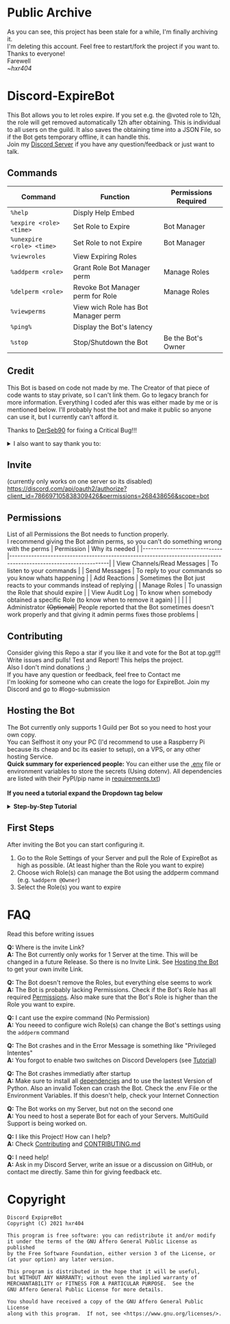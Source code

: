 # Public Archive

As you can see, this project has been stale for a while, I'm finally archiving it.<br />
I'm deleting this account. Feel free to restart/fork the project if you want to.<br />
Thanks to everyone!<br />
Farewell<br />
~_hxr404_


# Discord-ExpireBot

This Bot allows you to let roles expire. If you set e.g. the @voted role to 12h, the role will get removed automatically 12h after obtaining. This is individual to all users on the guild. It also saves the obtaining time into a JSON File, so if the Bot gets temporary offline, it can handle this.<br>
Join my [Discord Server](https://discord.com/invite/ptpyaEPapy) if you have any question/feedback or just want to talk.<br>

## Commands
| Command                 | Function                          |Permissions Required|
|-------------------------|-----------------------------------|--------------------|
|`%help`                  |Disply Help Embed                  |                    |
|`%expire <role> <time>`  |Set  Role to Expire                |Bot Manager         |
|`%unexpire <role> <time>`|Set Role to not Expire             |Bot Manager         |
|`%viewroles`             |View Expiring Roles                |                    |
|`%addperm <role>`        |Grant Role Bot Manager perm        |Manage Roles        |
|`%delperm <role>`        |Revoke Bot Manager perm for Role   |Manage Roles        |
|`%viewperms`             |View wich Role has Bot Manager perm|                    |
|`%ping%`                 |Display the Bot's latency          |                    |
|`%stop`                  |Stop/Shutdown the Bot              |Be the Bot's Owner  |

## Credit
This Bot is based on code not made by me. The Creator of that piece of code wants to stay private, so I can't link them. Go to legacy branch for more information.
Everything I coded afer this was either made by me or is mentioned below.
I'll probably host the bot and make it public so anyone can use it, but I currently can't afford it.<br>

Thanks to [DerSeb90](https://github.com/DerSeb90) for fixing a Critical Bug!!!

<details>
 <summary>I also want to say thank you to:</summary>
 <li> the ppl from Discord's official Python Community <a href="https://discord.gg/python">https://discord.gg/python</a></li>
 <li> the ppl from Scicraft's <a href="https://discord.com/channels/211786369951989762/423506375780466688">#coding-stuff</a> channel
 <li> the ppl from <a href="https://discord.com/channels/724417775795306530">"The Garage"</a> (F34R, Yumns. Armster15 and more)
 <li> My friends, allthough they can't code :D</li>
 <li> Everyone who uses this Bot and reports issues
</details>

## Invite
(currently only works on one server so its disabled)
https://discord.com/api/oauth2/authorize?client_id=786697105838309426&permissions=268438656&scope=bot

## Permissions
List of all Permissions the Bot needs to function properly.<br>
I recommend giving the Bot admin perms, so you can't do something wrong with the perms
| Permission                  | Why its needed                                                                                                   |
|-----------------------------|------------------------------------------------------------------------------------------------------------------|
| View Channels/Read Messages | To listen to your commands                                                                                       |
| Send Messages               | To reply to your commands so you know whats happening                                                            |
| Add Reactions               | Sometimes the Bot just reacts to your commands instead of replying                                               |
| Manage Roles                | To unassign the Role that should expire                                                                          |
| View Audit Log              | To know when somebody obtained a specific Role (to know when to remove it again)                                 |
|                             |                                                                                                                  |
| Administrator <strike>(Optional)</strike>| People reported that the Bot sometimes doesn't work properly and that giving it admin perms fixes those problems |

## Contributing
Consider giving this Repo a star if you like it and vote for the Bot at top.gg!!!<br>
Write issues and pulls! Test and Report! This helps the project.<br>
Also I don't mind donations ;)<br>
If you have any question or feedback, feel free to Contact me<br>
I'm looking for someone who can create the logo for ExpireBot. Join my Discord and go to #logo-submission

## Hosting the Bot
The Bot currently only supports 1 Guild per Bot so you need to host your own copy.<br>
You can Selfhost it ony your PC (I'd recommend to use a Raspberry Pi because its cheap and bc its easier to setup), on a VPS, or any other hosting Service.<br>
<b>Quick summary for experienced people:</b> You can either use the [.env](.env) file or environment variables to store the secrets (Using dotenv). All dependencies are listed with their PyPI/pip name in [requirements.txt](requirements.txt))<br>
<br>
<b>If you need a tutorial expand the Dropdown tag below</b>
<details>
 <summary><b>Step-by-Step Tutorial</b></summary>
 
 ### Prerequisites
 You must have an account for Discord [[Link](https://discordapp.com/developers/applications/)]
  
 ### Creating a bot to get a bot token
 * Create an application in the developer portal by clicking [here](https://discordapp.com/developers/applications/)
 * Open up your new application and click 'Add Bot' under the Bot settings to create your bot.<br>![Botscreen](https://user-images.githubusercontent.com/55095883/109214314-fba8ea00-77b1-11eb-8400-b34bf79c55ce.png)<br>![add bot](https://user-images.githubusercontent.com/55095883/109363538-1bf9a700-788d-11eb-891f-4f0872378999.png)<br>![confirmation popup](https://user-images.githubusercontent.com/55095883/109363570-329ffe00-788d-11eb-8384-fc4c30a82173.png)
 * Enable Both Intents ![intents_screen](https://user-images.githubusercontent.com/55095883/109213772-4bd37c80-77b1-11eb-9d63-9c8700cfd07c.png)
 * After creating the bot, click the 'Copy' button under the title Token. Take note of your token as you will need it later. Keep the token secret!!!!<br>![copytoken](https://user-images.githubusercontent.com/55095883/109214153-c3a1a700-77b1-11eb-909c-c9d5cf72701b.png)

### Downloading Repo and configuring it
* Download / Clone the Repo as zip file and unpack it<br>![download](https://user-images.githubusercontent.com/55095883/111070049-2b553300-84d0-11eb-9fe9-057914517921.png)
* Change the values in .env with a text editor of your choice
 * discord_token=`(Enter the bot token that you copied from the developer portal)`
 * guild_id=`(Enter the ID of your Server. Rightclick on your Server on Discord and then click on 'Copy ID')`

### Setting Up Dependencies and Running the Bot
 
<details>
 <summary><b>For Linux (Raspberry Pi)</b></summary>
 
 * Open a Terminal in the Repo's location
 * Run `python3 -m pip install -r requirements.txt` in to install dependencies
 * You're ready to start the Bot! (`python3 ./bot/main.py` or double click main.py in the `bot` folder)
 </details>
 <details>
 <summary><b>For Windows 10</b></summary>
 
 * Install [Python](https://www.python.org/downloads/) if you don't have it
   * Recommended options:<br>
     Install for all users (as admin)<br>
     Add to path
 * open cmd (as admin) and cd to the repo
   * open the unpacked zip file in explorer
   * click the bar at the top of explorer<br>![example path](https://user-images.githubusercontent.com/55095883/111071058-b1737880-84d4-11eb-9105-7c62d1387f04.png)
   * Copy it (Press `CTRL` + `C`)
   * Press `Windows` + R and type cmd into the Window that opens<br>![run box](https://user-images.githubusercontent.com/55095883/111071394-37dc8a00-84d6-11eb-8ebf-5e4f5bb8f186.png)
   * Press `CTRL` + `SHIFT` + `ENTER` and confirm the popup with yes<br>![uac](https://user-images.githubusercontent.com/55095883/111071521-d36dfa80-84d6-11eb-8e12-15c00a699b67.png)
   * enter `cd /D ` into the command prompt and press `CTRL + V` or Rightclick -> Paste<br>![cd command](https://user-images.githubusercontent.com/55095883/111083998-bce49500-8510-11eb-8872-3af5bf39b72e.png)
   * Press `ENTER`
 * Run `pip install -r requirements.txt` to install dependencies
 * You're ready to start the Bot! (type `py bot\main.py` in the console prompt or simply double-click main.py in the `bot` folder)
 </details>
 
 <details>
 <summary><b>None of the above</b></summary>
 
 ### Downloading Repo and installing dependencies
  * install python if its not already installed
  * install the missing requirements by running `pip install -r requirements.txt` in the repo's folder
  
 </details>
 <details>
 <summary><b>Host using repl.it</b></summary>
 Note that you won't have 100% uptime<br>
 https://repl.it/talk/learn/Hosting-discordpy-bots-with-replit/11008
</details>
 <details>
 <summary><b>Host using Heroku (not recommended)</b></summary>
 Check out the original tutorial from https://github.com/audieni/discord-py-heroku/
 Note that Heroku doesn't have a persistent storage so you'd have to use some other storage addons. (You can't use the Bot without persistent storage)
 
 ### Prerequisites
 You must have an account for Discord [[Link](https://discordapp.com/developers/applications/)], GitHub [[Link](https://github.com/join)] , and Heroku [[Link (https://signup.heroku.com/)].

 ### How to fork the repository and set it up to work with Heroku?
 * Fork a copy of this repository by clicking the 'Fork' on the upper right-hand.
 * Create an application for Heroku by clicking [here](https://dashboard.heroku.com/new-app).
 * Under 'Settings', click on 'Reveal Config Vars' and enter the following:
   * KEY => discord_token
   * VALUE => (Enter the bot token that you copied from the developer portal)
   * Click the 'Add' button after entering all of this information.
 same for the GuildID:
   * KEY => guild_id
   * VALUE => (Enter the ID of your Server. Rightclick on your Server on Discord and then click on `Copy ID`)
   * Again, click the 'Add' button after entering all of this information.
 ![config vars](https://user-images.githubusercontent.com/55095883/103836278-e99bac80-5088-11eb-8283-b3744b3f587d.png)
 * Under 'Deploy', do the following:
   * Deployment Method => Connect your GitHub
   * App connected to GitHub => Search for the forked repository
   * Automatic Deploy => Enable Automatic Deploy (to redeploy after every commit)
   * It should look like something like this:
    ![deploy](https://user-images.githubusercontent.com/55095883/104065542-35bd2d00-5200-11eb-98e3-978ceb2af120.png)
 * Under 'Resources', do the following:
 ![worker](https://user-images.githubusercontent.com/13210233/103232638-fb52b680-4908-11eb-861d-767e59522b93.png)
   * Click on the 'Pencil' icon.
   * Switch the worker from off to on.
   * Click 'Confirm' to finalize the decision.
   * NOTE: You are allocated 550 free Dyno hours, which will not last the entire month. However, if you provide a credit card to verify your identity, you are given an additional 450 hours, which will allow your bot to run indefinitely.
</details>

<br>

### Getting an Invite Link
1. Go to your Bot's page at [Discord Developers](https://discordapp.com/developers/applications/)
2. Click on "OAuth2" and scroll down to "OAuth2 URL Generator"
3. Select the `bot` scope
![scopes](https://user-images.githubusercontent.com/55095883/114564426-98471e80-9c70-11eb-9e40-087381f9f43b.png)
4. Select all Required [Permissions](https://github.com/hxr404/Discord-ExpireBot#permissions)
5. Click on the Copy button next to the Link
6. The Invite Link is now in your Clipboard. Now just go to your Browser and paste it in the URL Bar.
</details>

## First Steps
After inviting the Bot you can start configuring it.
1. Go to the Role Settings of your Server and pull the Role of ExpireBot as high as possible. (At least higher than the Role you want to expire)
2. Choose wich Role(s) can manage the Bot using the addperm command (e.g. `%addperm @Owner`)
3. Select the Role(s) you want to expire

# FAQ
Read this before writing issues

**Q:** Where is the invite Link?<br>
**A:** The Bot currently only works for 1 Server at the time. This will be changed in a future Release. So there is no Invite Link. See [Hosting the Bot](https://github.com/hxr404/Discord-ExpireBot#hosting-the-bot) to get your own invite Link. <br>

**Q:** The Bot doesn't remove the Roles, but everything else seems to work<br>
**A:** The Bot is probably lacking Permissions. Check if the Bot's Role has all required [Permissions](https://github.com/hxr404/Discord-ExpireBot#permissions). Also make sure that the Bot's Role is higher than the Role you want to expire.<br>

**Q:** I cant use the expire command (No Permission)<br>
**A:** You neeed to configure wich Role(s) can change the Bot's settings using the `addperm` command<br>

**Q:** The Bot crashes and in the Error Message is something like "Privileged Intentes"<br>
**A:** You forgot to enable two switches on Discord Developers (see [Tutorial](https://github.com/hxr404/Discord-ExpireBot#hosting-the-bot))<br>

**Q:** The Bot crashes immediatly after startup<br>
**A:** Make sure to install all [dependencies](https://github.com/hxr404/Discord-ExpireBot#setting-up-dependencies-and-running-the-bot) and to use the lastest Version of Python. Also an invalid Token can crash the Bot. Check the .env File or the Environment Variables. If this doesn't help, check your Internet Connection<br>

**Q:** The Bot works on my Server, but not on the second one<br>
**A:** You need to host a seperate Bot for each of your Servers. MultiGuild Support is being worked on.<br>

**Q:** I like this Project! How can I help?<br>
**A:** Check [Contributing](https://github.com/hxr404/Discord-ExpireBot#setting-up-dependencies-and-running-the-bot) and [CONTRIBUTING.md](CONTRIBUTING.md)<br>

**Q:** I need help!<br>
**A:** Ask in my Discord Server, write an issue or a discussion on GitHub, or contact me directly. Same thin for giving feedback etc.

# Copyright
    Discord ExpipreBot
    Copyright (C) 2021 hxr404

    This program is free software: you can redistribute it and/or modify
    it under the terms of the GNU Affero General Public License as published
    by the Free Software Foundation, either version 3 of the License, or
    (at your option) any later version.

    This program is distributed in the hope that it will be useful,
    but WITHOUT ANY WARRANTY; without even the implied warranty of
    MERCHANTABILITY or FITNESS FOR A PARTICULAR PURPOSE.  See the
    GNU Affero General Public License for more details.

    You should have received a copy of the GNU Affero General Public License
    along with this program.  If not, see <https://www.gnu.org/licenses/>.
